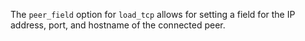 The `peer_field` option for `load_tcp` allows for setting a field for the IP
address, port, and hostname of the connected peer.
